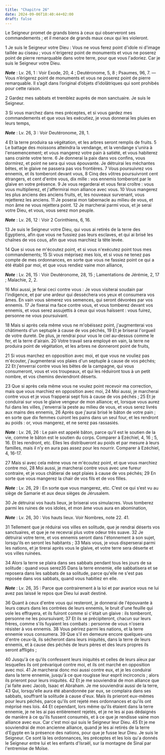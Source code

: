 ```yaml
---
title: "Chapitre 26"
date: 2024-09-06T18:40:44+02:00
draft: false
---
```



Le Seigneur promet de grands biens à ceux qui observeront ses commandements ; et il menace de grands maux ceux qui les violeront.


1 Je suis le Seigneur votre Dieu : Vous ne vous ferez point d'idole ni d'image taillée au ciseau ; vous n'érigerez point de monuments et vous ne poserez point de pierre remarquable dans votre terre, pour que vous l'adoriez. Car je suis le Seigneur votre Dieu.

***Note*** :  Lv. 26, 1 : Voir Exode, 20, 4 ; Deutéronome, 5, 8 ; Psaumes, 96, 7. ― Vous n’érigerez point de monuments et vous ne poserez point de pierre remarquable. Il s’agit dans l’original d’objets d’idolâtriques qui sont prohibés pour cette raison.


2 Gardez mes sabbats et tremblez auprès de mon sanctuaire. Je suis le Seigneur.


3 Si vous marchez dans mes préceptes, et si vous gardez mes commandements et que vous les exécutiez, je vous donnerai les pluies en leurs temps,

***Note*** :  Lv. 26, 3 : Voir Deutéronome, 28, 1.

4 Et la terre produira sa végétation, et les arbres seront remplis de fruits. 5 Le battage des moissons atteindra la vendange, et la vendange s'unira à l'ensemencement; et vous mangerez votre pain à satiété, et vous habiterez sans crainte votre terre. 6 Je donnerai la paix dans vos confins, vous dormirez, et point ne sera qui vous épouvante. Je détruirai les méchantes bêtes, et le glaive ne passera pas vos frontières. 7 Vous poursuivrez vos ennemis, et ils tomberont devant vous, 8 Cinq des vôtres poursuivront cent étrangers, et cent d'entre vous, dix mille : vos ennemis tomberont par le glaive en votre présence. 9 Je vous regarderai et vous ferai croître : vous vous multiplierez, et j'affermirai mon alliance avec vous. 10 Vous mangerez les plus anciens des anciens fruits, et, les nouveaux survenant, vous rejetterez les anciens. 11 Je poserai mon tabernacle au milieu de vous, et mon âme ne vous rejettera point. 12 Je marcherai parmi vous, et je serai votre Dieu, et vous, vous serez mon peuple.

***Note*** :  Lv. 26, 12 : Voir 2 Corinthiens, 6, 16.

13 Je suis le Seigneur votre Dieu, qui vous ai retirés de la terre des Egyptiens, afin que vous ne fussiez pas leurs esclaves, et qui ai brisé les chaînes de vos cous, afin que vous marchiez la tête levée.


14 Que si vous ne m'écoutez point, et si vous n'exécutez point tous mes commandements; 15 Si vous méprisez mes lois, et si vous ne tenez pas compte de mes ordonnances, en sorte que vous ne fassiez point ce qui a été établi par moi, et que vous rendiez vaine mon alliance,

***Note*** :  Lv. 26, 15 : Voir Deutéronome, 28, 15 ; Lamentations de Jérémie, 2, 17 ; Malachie, 2, 2.

16 Moi aussi, je ferai ceci contre vous : Je vous visiterai soudain par l'indigence, et par une ardeur qui desséchera vos yeux et consumera vos âmes. En vain vous sèmerez vos semences, qui seront dévorées par vos ennemis. 17 Je fixerai ma face contre vous, et vous tomberez devant vos ennemis, et vous serez assujettis à ceux qui vous haïssent : vous fuirez, personne ne vous poursuivant.


18 Mais si après cela même vous ne m'obéissez point, j'augmenterai vos châtiments d'un septuple à cause de vos péchés, 19 Et je briserai l'orgueil de votre dureté. De plus, je rendrai pour vous le ciel au-dessus comme le fer, et la terre d'airain. 20 Votre travail sera employé en vain, la terre ne produira point de végétation, et les arbres ne donneront point de fruits,


21 Si vous marchez en opposition avec moi, et que vous ne vouliez pas m'écouter, j'augmenterai vos plaies d'un septuple à cause de vos péchés; 22 Et j'enverrai contre vous les bêtes de la campagne, qui vous consumeront, vous et vos troupeaux, et qui les réduiront tous à un petit nombre, et vos chemins deviendront déserts.


23 Que si après cela même vous ne voulez point recevoir ma correction, mais que vous marchiez en opposition avec moi, 24 Moi aussi, je marcherai contre vous et je vous frapperai sept fois à cause de vos péchés ; 25 Et je conduirai sur vous le glaive vengeur de mon alliance; et, lorsque vous aurez fui dans les villes, j'enverrai la peste au milieu de vous, et vous serez livrés aux mains des ennemis, 26 Après que j'aurai brisé le bâton de votre pain ; en sorte que dix femmes cuiront les pains dans un seul four, et les rendront au poids : or, vous mangerez, et ne serez pas rassasiés.

***Note*** :  Lv. 26, 26 : Le pain est appelé bâton, parce qu’il est le soutien de la vie, comme le bâton est le soutien du corps. Comparer à Ezéchiel, 4, 16 ; 5, 16. Et les rendront, etc. Elles les distribueront au poids et par mesure à leurs familles, mais il n’y en aura pas assez pour les nourrir. Comparer à Ezéchiel, 4, 16-17.


27 Mais si avec cela même vous ne m'écoutez point, et que vous marchiez contre moi, 28 Moi aussi, je marcherai contre vous avec une fureur contraire, et je vous châtierai de sept plaies à cause de vos péchés; 29 En sorte que vous mangerez la chair de vos fils et de vos filles.

***Note*** :  Lv. 26, 29 : En sorte que vous mangerez, etc. C’est ce qui s’est vu au siège de Samarie et aux deux sièges de Jérusalem.

30 Je détruirai vos hauts lieux, je briserai vos simulacres. Vous tomberez parmi les ruines de vos idoles, et mon âme vous aura en abomination,

***Note*** :  Lv. 26, 30 : Vos hauts lieux. Voir Nombres, note 22. 41.

31 Tellement que je réduirai vos villes en solitude, que je rendrai déserts vos sanctuaires, et que je ne recevrai plus votre odeur très suave. 32 Je détruirai votre terre, et vos ennemis seront dans l'étonnement à son sujet, lorsqu'ils en seront les habitants ; 33 Mais vous, je vous disperserai parmi les nations, et je tirerai après vous le glaive, et votre terre sera déserte et vos villes ruinées.


34 Alors la terre se plaira dans ses sabbats pendant tous les jours de sa solitude : quand vous serez35 Dans la terre ennemie, elle sabbatisera et se reposera dans les sabbats de sa solitude, parce qu'elle ne s'est pas reposée dans vos sabbats, quand vous habitiez en elle.

***Note*** :  Lv. 26, 35 : Parce que contrairement à la loi et par avarice vous ne lui avez pas laissé le repos que Dieu lui avait destiné.


36 Quant à ceux d'entre vous qui resteront, je donnerai de l'épouvante à leurs cœurs dans les contrées de leurs ennemis, le bruit d'une feuille qui vole les effrayera, et ils fuiront comme si c'était un glaive : ils tomberont, personne ne les poursuivant; 37 Et ils se précipiteront, chacun sur leurs frères, comme s'ils fuyaient les combats : personne de vous n'osera résister à vos ennemis. 38 Vous périrez parmi les nations, et la terre ennemie vous consumera. 39 Que s'il en demeure encore quelques-uns d'entre ceux-là, ils sécheront dans leurs iniquités, dans la terre de leurs ennemis, et à cause des péchés de leurs pères et des leurs propres ils seront affligés ;


40 Jusqu'à ce qu'ils confessent leurs iniquités et celles de leurs aïeux par lesquelles ils ont prévariqué contre moi, et ils ont marché en opposition avec moi. 41 Je marcherai donc moi aussi contre eux, et je les conduirai dans la terre ennemie, jusqu'à ce que rougisse leur esprit incirconcis ; alors ils prieront pour leurs iniquités. 42 Et je me souviendrai de mon alliance que j'ai faite avec Jacob, Isaac et Abraham. Je me souviendrai aussi de la terre, 43 Qui, lorsqu'elle aura été abandonnée par eux, se complaira dans ses sabbats, souffrant la solitude à cause d'eux. Mais ils prieront eux-mêmes pour leurs péchés, parce qu'ils ont rejeté mes ordonnances et qu'ils ont méprisé mes lois. 44 Et cependant, lors même qu'ils étaient dans la terre ennemie, je ne les ai pas entièrement rejetés, et je ne les ai pas dédaignés de manière à ce qu'ils fussent consumés, et à ce que je rendisse vaine mon alliance avec eux. Car c'est moi qui suis le Seigneur leur Dieu. 45 Et je me souviendrai de mon ancienne alliance, quand je
les ai retirés de la terre d'Egypte en la présence des nations, pour que je fusse leur Dieu. Je suis le Seigneur. Ce sont là les ordonnances, les préceptes et les lois qu'a donnés le Seigneur entre lui et les enfants d'Israël, sur la montagne de Sinaï par l'entremise de Moïse.


